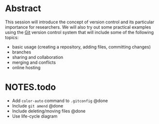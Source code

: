 # Abstract

This session will introduce the concept of version control and its particular importance for researchers.  We will also try out some practical examples using the [Git](http://git-scm.com/) version control system that will include some of the following topics: 

- basic usage (creating a repository, adding files, committing changes)
- branches
- sharing and collaboration
- merging and conflicts
- online hosting



# NOTES.todo

- Add `color-auto` command to `.gitconfig` @done
- Include `git amend` @done
- Include deleting/moving files @done
- Use life-cycle diagram
